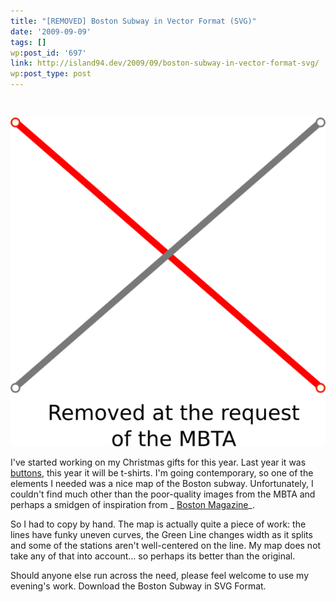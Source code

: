 ```yaml
---
title: "[REMOVED] Boston Subway in Vector Format (SVG)"
date: '2009-09-09'
tags: []
wp:post_id: '697'
link: http://island94.dev/2009/09/boston-subway-in-vector-format-svg/
wp:post_type: post
---
```


 

[ ![](2009-09-09-REMOVED-Boston-Subway-in-Vector-Format-SVG/MBTA-removed-600x626.png "MBTA-removed") ](2009-09-09-REMOVED-Boston-Subway-in-Vector-Format-SVG/MBTA-removed.png)

I've started working on my Christmas gifts for this year. Last year it was [buttons](http://www.flickr.com/photos/bensheldon/3195197386/), this year it will be t-shirts. I'm going contemporary, so one of the elements I needed was a nice map of the Boston subway. Unfortunately, I couldn't find much other than the poor-quality images from the MBTA and perhaps a smidgen of inspiration from _ [Boston Magazine](http://www.cartogrammar.com/blog/magazine-cover-subway-map-awesome/)_.

So I had to copy by hand. The map is actually quite a piece of work: the lines have funky uneven curves, the Green Line changes width as it splits and some of the stations aren't well-centered on the line. My map does not take any of that into account... so perhaps its better than the original.

Should anyone else run across the need, please feel welcome to use my evening's work. Download the Boston Subway in SVG Format.

 